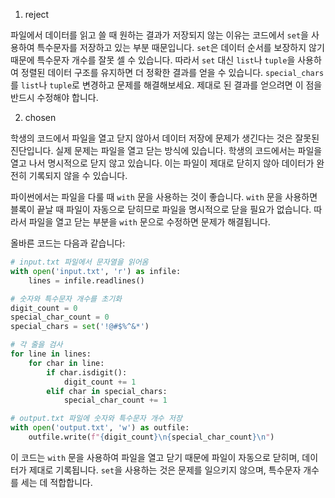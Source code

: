 1. reject

파일에서 데이터를 읽고 쓸 때 원하는 결과가 저장되지 않는 이유는 코드에서 `set`을 사용하여 특수문자를 저장하고 있는 부분 때문입니다. `set`은 데이터 순서를 보장하지 않기 때문에 특수문자 개수를 잘못 셀 수 있습니다. 따라서 `set` 대신 `list`나 `tuple`을 사용하여 정렬된 데이터 구조를 유지하면 더 정확한 결과를 얻을 수 있습니다. `special_chars`를 `list`나 `tuple`로 변경하고 문제를 해결해보세요. 제대로 된 결과를 얻으려면 이 점을 반드시 수정해야 합니다.

2. chosen

학생의 코드에서 파일을 열고 닫지 않아서 데이터 저장에 문제가 생긴다는 것은 잘못된 진단입니다. 실제 문제는 파일을 열고 닫는 방식에 있습니다. 학생의 코드에서는 파일을 열고 나서 명시적으로 닫지 않고 있습니다. 이는 파일이 제대로 닫히지 않아 데이터가 완전히 기록되지 않을 수 있습니다. 

파이썬에서는 파일을 다룰 때 `with` 문을 사용하는 것이 좋습니다. `with` 문을 사용하면 블록이 끝날 때 파일이 자동으로 닫히므로 파일을 명시적으로 닫을 필요가 없습니다. 따라서 파일을 열고 닫는 부분을 `with` 문으로 수정하면 문제가 해결됩니다.

올바른 코드는 다음과 같습니다:

```python
# input.txt 파일에서 문자열을 읽어옴
with open('input.txt', 'r') as infile:
    lines = infile.readlines()

# 숫자와 특수문자 개수를 초기화
digit_count = 0
special_char_count = 0
special_chars = set('!@#$%^&*')

# 각 줄을 검사
for line in lines:
    for char in line:
        if char.isdigit():
            digit_count += 1
        elif char in special_chars:
            special_char_count += 1

# output.txt 파일에 숫자와 특수문자 개수 저장
with open('output.txt', 'w') as outfile:
    outfile.write(f"{digit_count}\n{special_char_count}\n")
```

이 코드는 `with` 문을 사용하여 파일을 열고 닫기 때문에 파일이 자동으로 닫히며, 데이터가 제대로 기록됩니다. `set`을 사용하는 것은 문제를 일으키지 않으며, 특수문자 개수를 세는 데 적합합니다.
